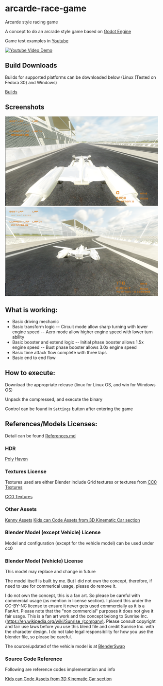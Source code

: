 # arcarde-race-game
Arcarde style racing game

A concept to do an arcrade style game based on [Godot Engine](https://godotengine.org/)

Game test examples in [Youtube](https://www.youtube.com/watch?v=Kbf3CsReQuk&list=PLlwvRbWsWmGU6t0heHGc8cjUApTA70hYl)

[![Youtube Video Demo](https://i.ytimg.com/vi/Kbf3CsReQuk/hqdefault.jpg?sqp=-oaymwEbCKgBEF5IVfKriqkDDggBFQAAiEIYAXABwAEG&rs=AOn4CLDprTUAzW6ip6AvT50wrr9UHycpBw)](https://www.youtube.com/watch?v=Kbf3CsReQuk&list=PLlwvRbWsWmGU6t0heHGc8cjUApTA70hYl)

## Build Downloads
Builds for supported platforms can be downloaded below (Linux (Tested on Fedora 30) and Windows)

[Builds](https://github.com/danilko/arcade-race-game/releases)

## Screenshots

![Screenshot0](/screenshots/screenshot_0.png?raw=true "Screenshot 0")
![Screenshot1](/screenshots/screenshot_1.png?raw=true "Screenshot 1")


## What is working:
- Basic driving mechanic
- Basic transform logic 
-- Circuit mode allow sharp turning with lower engine speed
-- Aero mode allow higher engine speed with lower turn ability
- Basic booster and extend logic
-- Initial phase booster allows 1.5x engine speed
-- Bust phase booster allows 3.0x engine speed
- Basic time attack flow complete with three laps
- Basic end to end flow

## How to execute:
Download the appropriate release (linux for Linux OS, and win for Windows OS)

Unpack the compressed, and execute the binary

Control can be found in `Settings` button after entering the game


## References/Models Licenses:

Detail can be found [References.md](References.md)

### HDR
[Poly Haven](https://polyhaven.com/a/sunflowers)

### Textures License
Textures used are either Blender include Grid textures or textures from [CC0 Textures](https://cc0textures.com)

[CC0 Textures](https://cc0textures.com)

### Other Assets
[Kenny Assets](https://www.kenney.nl/assets)
[Kids can Code Assets from 3D Kinematic Car section](https://kidscancode.org/godot_recipes/3d/kinematic_car/)

### Blender Model (except Vehicle) License
Model and configuration (except for the vehicle model) can be used under cc0

### Blender Model (Vehicle) License
This model may replace and change in future

The model itself is built by me. But I did not own the concept, therefore, if need to use for commerical usage, please do remove it.

I do not own the concept, this is a fan art. So please be careful with commercial usage (as mention in license section). I placed this under the CC-BY-NC license to ensure it never gets used commercially as it is a FanArt. Please note that the "non commercial" purposes it does not give it fair usage. This is a fan art work and the concept belong to Sunrise Inc. (https://en.wikipedia.org/wiki/Sunrise_(company). Please consult copyright and fair use laws before you use this blend file and credit Sunrise Inc. with the character design. I do not take legal responsibility for how you use the blender file, so please be careful.

The source/updated of the vehicle model is at [BlenderSwap](https://www.blendswap.com/blends/view/92900)

### Source Code Reference
Following are reference codes implementation and info

[Kids can Code Assets from 3D Kinematic Car section](https://kidscancode.org/godot_recipes/3d/kinematic_car/)

